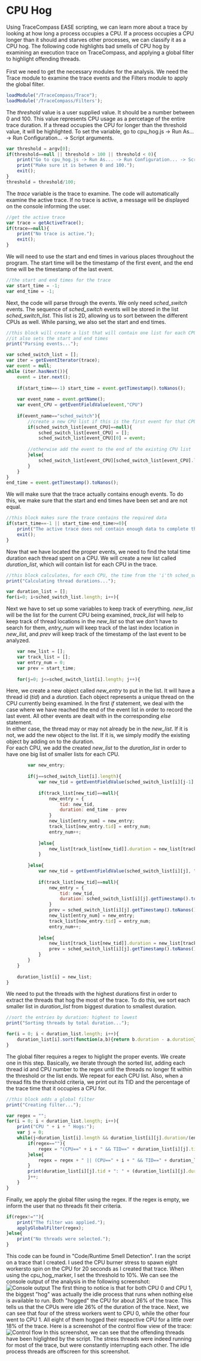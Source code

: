 # CPU Hog
Using TraceCompass EASE scripting, we can learn more about a trace by looking at how long a process occupies a CPU. If a process occupies a CPU longer than it should and starves other processes, we can classify it as a CPU hog. The following code highlights bad smells of CPU hog by examining an execution trace on TraceCompass, and applying a global filter to highlight offending threads.<br />
<br />
First we need to get the necessary modules for the analysis. We need the Trace module to examine the trace events and the Filters module to apply the global filter.
```javascript
loadModule("/TraceCompass/Trace");
loadModule('/TraceCompass/Filters');
```

The *threshold* value is a user supplied value. It should be a number between 0 and 100. This value represents CPU usage as a percetage of the entire trace duration. If a thread occupies the CPU for longer than the threshold value, it will be highlighted. To set the variable, go to cpu_hog.js -> Run As... -> Run Configuration... -> Script arguments.
```javascript
var threshold = argv[0];
if(threshold==null || threshold > 100 || threshold < 0){
	print("Go to cpu_hog.js -> Run As... -> Run Configuration... -> Script arguments and enter your desired threshold value (%) as the first parameter.")
	print("Make sure it is between 0 and 100.");
	exit();
}
threshold = threshold/100;
```

The *trace* variable is the trace to examine. The code will automatically examine the active trace. If no trace is active, a message will be displayed on the console informing the user.
```javascript
//get the active trace
var trace = getActiveTrace();
if(trace==null){
	print("No trace is active.");
	exit();
}
```

We will need to use the start and end times in various places throughout the program. The start time will be the timestamp of the first event, and the end time will be the timestamp of the last event.
```javascript
//the start and end times for the trace
var start_time = -1;
var end_time = -1;
```

Next, the code will parse through the events. We only need *sched_switch* events. The sequence of *sched_switch* events will be stored in the list *sched_switch_list*. This list is 2D, allowing us to sort between the different CPUs as well. While parsing, we also set the start and end times.
```javascript
//this block will create a list that will contain one list for each CPU of the "sched_switch" events
//it also sets the start and end times
print("Parsing events...");

var sched_switch_list = [];
var iter = getEventIterator(trace);
var event = null;
while (iter.hasNext()){
	event = iter.next();
	
	if(start_time==-1) start_time = event.getTimestamp().toNanos();
	
	var event_name = event.getName();
	var event_CPU = getEventFieldValue(event,"CPU")
	
	if(event_name=="sched_switch"){
		//create a new CPU list if this is the first event for that CPU
		if(sched_switch_list[event_CPU]==null){
			sched_switch_list[event_CPU] = [];
			sched_switch_list[event_CPU][0] = event;
			
		//otherwise add the event to the end of the existing CPU list
		}else{
			sched_switch_list[event_CPU][sched_switch_list[event_CPU].length] = event;
		}
	}
}
end_time = event.getTimestamp().toNanos();
```

We will make sure that the trace actually contains enough events. To do this, we make sure that the start and end times have been set and are not equal.
```javascript
//this block makes sure the trace contains the required data
if(start_time==-1 || start_time-end_time>=0){
	print("The active trace does not contain enough data to complete the analysis.");
	exit();
}
```

Now that we have located the proper events, we need to find the total time duration each thread spent on a CPU. We will create a new list called *duration_list*, which will contain list for each CPU in the trace.
```javascript
//this block calculates, for each CPU, the time from the 'i'th sched_switch event to the 'i+1'th and matches that time with the corresponding thread id
print("Calculating thread durations...");

var duration_list = [];
for(i=0; i<sched_switch_list.length; i++){
```

Next we have to set up some variables to keep track of everything. *new_list* will be the list for the current CPU being examined, *track_list* will help to keep track of thread locations in the *new_list* so that we don't have to search for them, *entry_num* will keep track of the last index location in *new_list*, and *prev* will keep track of the timestamp of the last event to be analyzed.
```javascript
	var new_list = [];
	var track_list = [];
	var entry_num = 0;
	var prev = start_time;
	
	for(j=0; j<=sched_switch_list[i].length; j++){
```

Here, we create a new object called *new_entry* to put in the list. It will have a thread id (*tid*) and a *duration*. Each object represents a unique thread on the CPU currently being examined. In the first *if* statement, we deal with the case where we have reached the end of the event list in order to record the last event. All other events are dealt with in the corresponding *else* statement. <br />
In either case, the thread may or may not already be in the *new_list*. If it is not, we add the new object to the list. If it is, we simply modify the existing object by adding on to the duration. <br />
For each CPU, we add the created *new_list* to the *duration_list* in order to have one big list of smaller lists for each CPU.
```javascript
		var new_entry;
	
		if(j==sched_switch_list[i].length){
			var new_tid = getEventFieldValue(sched_switch_list[i][j-1], "next_tid");
			
			if(track_list[new_tid]==null){
				new_entry = {
					tid: new_tid,
					duration: end_time - prev
				}
				new_list[entry_num] = new_entry;
				track_list[new_entry.tid] = entry_num;
				entry_num++;
				
			}else{
				new_list[track_list[new_tid]].duration = new_list[track_list[new_tid]].duration + (end_time - prev);
			}
			
		}else{
			var new_tid = getEventFieldValue(sched_switch_list[i][j], "prev_tid");
		
			if(track_list[new_tid]==null){
				new_entry = {
					tid: new_tid,
					duration: sched_switch_list[i][j].getTimestamp().toNanos() - prev
				}
				prev = sched_switch_list[i][j].getTimestamp().toNanos();
				new_list[entry_num] = new_entry;
				track_list[new_entry.tid] = entry_num;
				entry_num++;
				
			}else{
				new_list[track_list[new_tid]].duration = new_list[track_list[new_tid]].duration + (sched_switch_list[i][j].getTimestamp().toNanos() - prev);
				prev = sched_switch_list[i][j].getTimestamp().toNanos();
			}
		}
	}
	
	duration_list[i] = new_list;
}
```

We need to put the threads with the highest durations first in order to extract the threads that hog the most of the trace. To do this, we sort each smaller list in *duration_list* from biggest duration to smallest duration.
```javascript
//sort the entries by duration: highest to lowest
print("Sorting threads by total duration...");

for(i = 0; i < duration_list.length; i++){
	duration_list[i].sort(function(a,b){return b.duration - a.duration});
}
```

The global filter requires a regex to higlight the proper events. We create one in this step. Basically, we iterate through the sorted list, adding each thread id and CPU number to the regex until the threads no longer fit within the threshold or the list ends. We repeat for each CPU list. Also, when a thread fits the threshold criteria, we print out its TID and the percentage of the trace time that it occupies a CPU for.
```javascript
//this block adds a global filter
print("Creating filter...");

var regex = "";
for(i = 0; i < duration_list.length; i++){
	print("CPU " + i + " Hogs:");
	var j = 0;
	while(j<duration_list[i].length && duration_list[i][j].duration/(end_time-start_time) >= threshold){
		if(regex==""){
			regex = "(CPU==" + i + " && TID==" + duration_list[i][j].tid + ")";
		}else{
			regex = regex + " || (CPU==" + i + " && TID==" + duration_list[i][j].tid + ")";
		}
		print(duration_list[i][j].tid + ": " + (duration_list[i][j].duration/(end_time-start_time))*100 + "%");
		j++;
	}
}
```

Finally, we apply the global filter using the regex. If the regex is empty, we inform the user that no threads fit their criteria.
```javascript
if(regex!=""){
	print("The filter was applied.");
	applyGlobalFilter(regex);
}else{
	print("No threads were selected.");
}
```

This code can be found in "Code/Runtime Smell Detection". I ran the script on a trace that I created. I used the CPU burner stress to spawn eight workersto spin on the CPU for 20 seconds as I created that trace. When using the cpu_hog_marker, I set the threshold to 10%. We can see the console output of the analysis in the following screenshot:
![Console output](Screenshots/05-15_Console.png?raw=true)
The first thing to notice is that for both CPU 0 and CPU 1, the biggest "hog" was actually the idle process that runs when nothing else is available to run. Both "hogged" the CPU for about 26% of the trace. This tells us that the CPUs were idle 26% of the duration of the trace. Next, we can see that four of the stress workers went to CPU 0, while the other four went to CPU 1. All eight of them hogged their respective CPU for a little over 18% of the trace. Here is a screenshot of the control flow view of the trace:
![Control flow](Screenshots/05-15_Control_Flow.png?raw=true)
In this screenshot, we can see that the offending threads have been higlighted by the script. The stress threads were indeed running for most of the trace, but were constantly interrupting each other. The idle process threads are offscreen for this screenshot.

